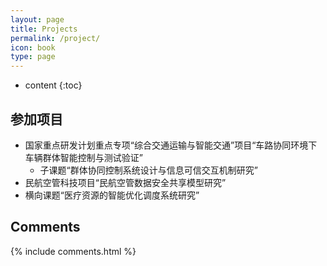 ```yaml
---
layout: page
title: Projects
permalink: /project/
icon: book
type: page
---
```


* content
{:toc}

## 参加项目

+ 国家重点研发计划重点专项“综合交通运输与智能交通”项目“车路协同环境下车辆群体智能控制与测试验证”
  + 子课题“群体协同控制系统设计与信息可信交互机制研究”
+ 民航空管科技项目“民航空管数据安全共享模型研究”
+ 横向课题“医疗资源的智能优化调度系统研究”


## Comments

{% include comments.html %}
